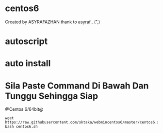 # centos6

Created by ASYRAFAZHAN
thank to asyraf.. (",)

autoscript
==========

auto install
==========

Sila Paste Command Di Bawah Dan Tunggu Sehingga Siap
==========

@Centos 6/64bit@

````````
wget https://raw.githubusercontent.com/sktaka/webmincentos6/master/centos6.sh
bash centos6.sh
````````
